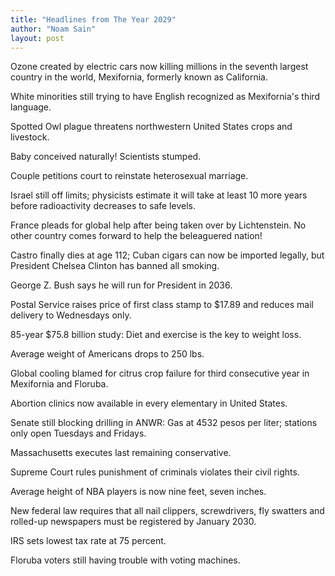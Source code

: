 ```yaml
---
title: "Headlines from The Year 2029"
author: "Noam Sain"
layout: post
---
```


Ozone created by electric cars now killing millions in the seventh largest country in the world, Mexifornia, formerly known as California.

White minorities still trying to have English recognized as Mexifornia's third language.

Spotted Owl plague threatens northwestern United States crops and livestock.

Baby conceived naturally! Scientists stumped.

Couple petitions court to reinstate heterosexual marriage.

Israel still off limits; physicists estimate it will take at least 10 more years before radioactivity decreases to safe levels.

France pleads for global help after being taken over by Lichtenstein. No other country comes forward to help the beleaguered nation!

Castro finally dies at age 112; Cuban cigars can now be imported legally, but President Chelsea Clinton has banned all smoking.

George Z. Bush says he will run for President in 2036.

Postal Service raises price of first class stamp to $17.89 and reduces mail delivery to Wednesdays only.

85-year $75.8 billion study: Diet and exercise is the key to weight loss.

Average weight of Americans drops to 250 lbs.

Global cooling blamed for citrus crop failure for third consecutive year in Mexifornia and Floruba.

Abortion clinics now available in every elementary in United States.

Senate still blocking drilling in ANWR: Gas at 4532 pesos per liter; stations only open Tuesdays and Fridays.

Massachusetts executes last remaining conservative.

Supreme Court rules punishment of criminals violates their civil rights.

Average height of NBA players is now nine feet, seven inches.

New federal law requires that all nail clippers, screwdrivers, fly swatters and rolled-up newspapers must be registered by January 2030.

IRS sets lowest tax rate at 75 percent.

Floruba voters still having trouble with voting machines.
